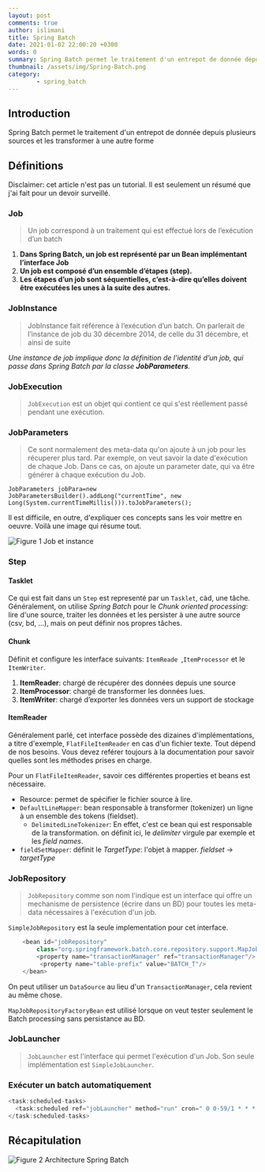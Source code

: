 ```yaml
---
layout: post
comments: true
author: islimani
title: Spring Batch
date: 2021-01-02 22:00:20 +0300
words: 0
summary: Spring Batch permet le traitement d'un entrepot de donnée depuis plusieurs sources et les transformer à une autre forme. # Add post description (optional)
thumbnail: /assets/img/Spring-Batch.png
category:
        - spring_batch
---
```


## Introduction

Spring Batch permet le traitement d'un entrepot de donnée depuis plusieurs sources et les transformer à une autre forme

## Définitions

Disclaimer: cet article n'est pas un tutorial. Il est seulement un résumé que j'ai fait pour un devoir surveillé.

### Job

> Un job correspond à un traitement qui est effectué lors de l’exécution d’un batch 

1. **Dans Spring Batch, un job est représenté par un Bean implémentant l’interface Job**
2. **Un job est composé d’un ensemble d’étapes (step).**
3. **Les étapes d’un job sont séquentielles, c’est-à-dire qu’elles doivent être exécutées les unes à la suite des autres.**

### JobInstance

> JobInstance fait référence à l’exécution d’un batch. On parlerait de l’instance de job du 30 décembre 2014, de celle du 31 décembre, et ainsi de suite

*Une instance de job implique donc la définition de l’identité d’un job, qui passe dans Spring Batch par la classe **JobParameters**.*

### JobExecution

>  `JobExecution` est un objet qui contient ce qui s'est réellement passé pendant une exécution.

### JobParameters

> Ce sont normalement des meta-data qu'on ajoute à un job pour les récuperer plus tard. Par exemple, on veut savoir la date d'exécution de chaque Job. Dans ce cas, on ajoute un parameter date, qui va être générer à chaque exécution du Job.

```
JobParameters jobPara=new JobParametersBuilder().addLong("currentTime", new Long(System.currentTimeMillis())).toJobParameters();
```

Il est difficile, en outre, d'expliquer ces concepts sans les voir mettre en oeuvre. Voilà une image qui résume tout. 

![Figure 1 Job et instance]({{site.baseurl}}/assets/img/job.png)

### Step

#### Tasklet

Ce qui est fait dans un `Step` est representé par un `Tasklet`, càd, une tâche. Généralement, on utilise *Spring Batch* pour le *Chunk oriented processing*: lire d'une source, traiter les données et les persister à une autre source (csv, bd, ...), mais on peut définir nos propres tâches.

#### Chunk

Définit et configure les interface suivants: `ItemReade `,`ItemProcessor` et le `ItemWriter`.

1. **ItemReader**: chargé de récupérer des données depuis une source
2. **ItemProcessor**: chargé de transformer les données lues.
3. **ItemWriter**: chargé d’exporter les données vers un support de stockage

#### ItemReader

Généralement parlé, cet interface possède des dizaines d'implémentations, a titre d'exemple, `FlatFileItemReader` en cas d'un fichier texte. Tout dépend de nos besoins. Vous devez reférer toujours à la documentation pour savoir quelles sont les méthodes prises en charge.

Pour un `FlatFileItemReader`, savoir ces différentes properties et beans est nécessaire. 

* Resource: permet de spécifier le fichier source à lire.
* `DefaultLineMapper`: bean responsable à transformer (tokenizer) un ligne à un ensemble des tokens (fieldset).
	* `DelimitedLineTokenizer`: En effet, c'est ce bean qui est responsable de la transformation. on définit ici, le *delimiter* virgule par exemple et les *field names*.
* `fieldSetMapper`: définit le *TargetType*: l'objet à mapper. *fieldset* -> *targetType*

### JobRepository

> `JobRepository` comme son nom l'indique est un interface qui offre un mechanisme de persistence (écrire dans un BD) pour toutes les meta-data nécessaires à l'exécution d'un job.

`SimpleJobRepository` est la seule implementation pour cet interface.
```java
	<bean id="jobRepository"
		class="org.springframework.batch.core.repository.support.MapJobRepositoryFactoryBean">
		<property name="transactionManager" ref="transactionManager"/>
         <property name="table-prefix" value="BATCH_T"/>
	</bean>
```
On peut utiliser un `DataSource` au lieu d'un `TransactionManager`, cela revient au même chose.

`MapJobRepositoryFactoryBean` est utilisé lorsque on veut tester seulement le Batch processing sans persistance au BD.

### JobLauncher

> `JobLauncher` est l'interface qui permet l'exécution d'un Job. Son seule implémentation est `SimpleJobLauncher`.

### Exécuter un batch automatiquement 

```java
<task:scheduled-tasks>
  <task:scheduled ref="jobLauncher" method="run" cron=" 0 0-59/1 * * * * " />
</task:scheduled-tasks>

```

## Récapitulation

![Figure 2 Architecture Spring Batch]({{site.baseurl}}/assets/img/architecture_batch.png)




